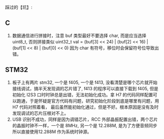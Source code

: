 

踩过的【坑】:

## C

1. 数据通信进行拼接时，注意 buf 类型最好不要选择 char, 而是应当选择 uint8_t, 否则拼接类似 
   uint32_t val = (buf[3] << 24) | (buf[2] << 16) | (buf[1] << 8) | (buf[0] << 0)
   因为 char 有符号，移位时会保留符号位导致出错。

## STM32

1. 板子上有两片 stm32, 一个是 f405, 一个是 f413, 没看清楚是哪个芯片就开始接线调试，搞半天发现调的芯片错了, f413 的程序可以直接下载到 f405, 
   但是初始化 I2S3 口时时钟总是出错，无法初始化成功。拿 H7 的代码同样配置可以跑通，于是怀疑是官方代码有问题，研究初始化阶段到底是哪里有问题，用 H7 代码对照着看，
   最后虽然能初始化通过，但是不好。根本原因是没有及时发现调试的芯片压根对不上。
2. USB 识别不成功，同样是因为调错芯片，RCC 外部晶振配置出错，两个芯片的晶振时钟不一样，一个是 8MHz, 另一个是 12.288M, 是为了方便音频同步所以直接使用12.288M 作为系统时钟源。

